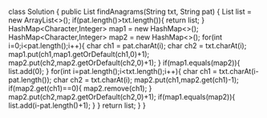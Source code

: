 class Solution {
    public List<Integer> findAnagrams(String txt, String pat) {
        List<Integer> list = new ArrayList<>();
        if(pat.length()>txt.length()){
            return list;
        }
        HashMap<Character,Integer> map1 = new HashMap<>();
        HashMap<Character,Integer> map2 = new HashMap<>();
        for(int i=0;i<pat.length();i++){
            char ch1 = pat.charAt(i);
            char ch2 = txt.charAt(i);
            map1.put(ch1,map1.getOrDefault(ch1,0)+1);
            map2.put(ch2,map2.getOrDefault(ch2,0)+1);
        }
        if(map1.equals(map2)){
            list.add(0);
        }
        for(int i=pat.length();i<txt.length();i++){
            char ch1 = txt.charAt(i-pat.length());
            char ch2 = txt.charAt(i);
            map2.put(ch1,map2.get(ch1)-1);
            if(map2.get(ch1)==0){
                map2.remove(ch1);
            }
            map2.put(ch2,map2.getOrDefault(ch2,0)+1);
            if(map1.equals(map2)){
                list.add(i-pat.length()+1);
            }
        }
        return list;
    }
}